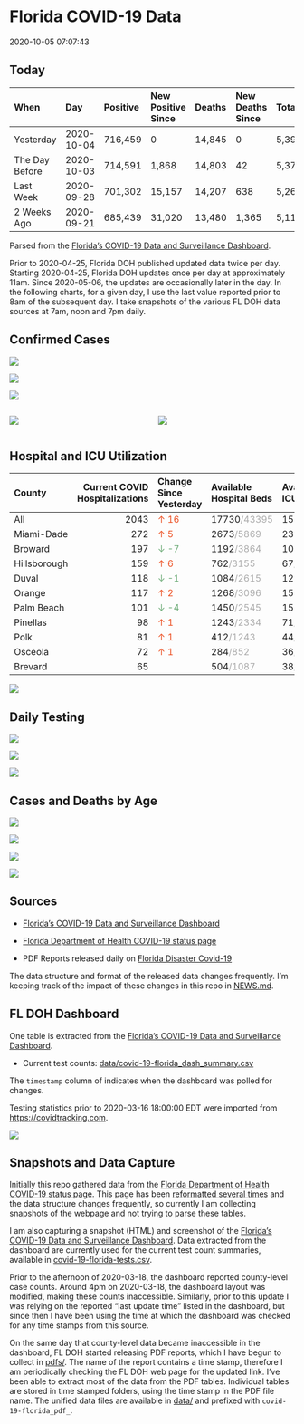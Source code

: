 Florida COVID-19 Data
================
2020-10-05 07:07:43

## Today

| When           | Day        | Positive | New Positive Since | Deaths | New Deaths Since | Total     |
| :------------- | :--------- | :------- | :----------------- | :----- | :--------------- | :-------- |
| Yesterday      | 2020-10-04 | 716,459  | 0                  | 14,845 | 0                | 5,396,874 |
| The Day Before | 2020-10-03 | 714,591  | 1,868              | 14,803 | 42               | 5,376,459 |
| Last Week      | 2020-09-28 | 701,302  | 15,157             | 14,207 | 638              | 5,261,672 |
| 2 Weeks Ago    | 2020-09-21 | 685,439  | 31,020             | 13,480 | 1,365            | 5,113,260 |

Parsed from the [Florida’s COVID-19 Data and Surveillance
Dashboard](https://fdoh.maps.arcgis.com/apps/opsdashboard/index.html#/8d0de33f260d444c852a615dc7837c86).

Prior to 2020-04-25, Florida DOH published updated data twice per day.
Starting 2020-04-25, Florida DOH updates once per day at approximately
11am. Since 2020-05-06, the updates are occasionally later in the day.
In the following charts, for a given day, I use the last value reported
prior to 8am of the subsequent day. I take snapshots of the various FL
DOH data sources at 7am, noon and 7pm daily.

## Confirmed Cases

![](plots/covid-19-florida-daily-test-changes.png)

![](plots/covid-19-florida-deaths-by-day.png)

![](plots/covid-19-florida-county-top-6.png)

<div class="columns">

<div class="column is-full-mobile">

![](plots/covid-19-florida-testing.png)

</div>

<div class="column is-full-mobile">

![](plots/covid-19-florida-total-positive.png)

</div>

</div>

## Hospital and ICU Utilization

| County       | Current COVID Hospitalizations | Change Since Yesterday                   | Available Hospital Beds                      | Available ICU Beds                         |
| :----------- | -----------------------------: | :--------------------------------------- | :------------------------------------------- | :----------------------------------------- |
| All          |                           2043 | <span style="color: #EC4E20">↑ 16</span> | 17730<span style="color: #aaa">/43395</span> | 1584<span style="color: #aaa">/4475</span> |
| Miami-Dade   |                            272 | <span style="color: #EC4E20">↑ 5</span>  | 2673<span style="color: #aaa">/5869</span>   | 232<span style="color: #aaa">/713</span>   |
| Broward      |                            197 | <span style="color: #6BAA75">↓ -7</span> | 1192<span style="color: #aaa">/3864</span>   | 108<span style="color: #aaa">/343</span>   |
| Hillsborough |                            159 | <span style="color: #EC4E20">↑ 6</span>  | 762<span style="color: #aaa">/3155</span>    | 67<span style="color: #aaa">/312</span>    |
| Duval        |                            118 | <span style="color: #6BAA75">↓ -1</span> | 1084<span style="color: #aaa">/2615</span>   | 123<span style="color: #aaa">/314</span>   |
| Orange       |                            117 | <span style="color: #EC4E20">↑ 2</span>  | 1268<span style="color: #aaa">/3096</span>   | 157<span style="color: #aaa">/247</span>   |
| Palm Beach   |                            101 | <span style="color: #6BAA75">↓ -4</span> | 1450<span style="color: #aaa">/2545</span>   | 155<span style="color: #aaa">/253</span>   |
| Pinellas     |                             98 | <span style="color: #EC4E20">↑ 1</span>  | 1243<span style="color: #aaa">/2334</span>   | 71<span style="color: #aaa">/230</span>    |
| Polk         |                             81 | <span style="color: #EC4E20">↑ 1</span>  | 412<span style="color: #aaa">/1243</span>    | 44<span style="color: #aaa">/134</span>    |
| Osceola      |                             72 | <span style="color: #EC4E20">↑ 1</span>  | 284<span style="color: #aaa">/852</span>     | 36<span style="color: #aaa">/87</span>     |
| Brevard      |                             65 |                                          | 504<span style="color: #aaa">/1087</span>    | 38<span style="color: #aaa">/128</span>    |

![](plots/covid-19-florida-icu-usage.png)

## Daily Testing

![](plots/covid-19-florida-tests-per-case.png)

<!-- ![](plots/covid-19-florida-change-new-cases.png) -->

![](plots/covid-19-florida-tests-percent-positive.png)

![](plots/covid-19-florida-test-and-case-growth.png)

## Cases and Deaths by Age

![](plots/covid-19-florida-weekly-events-by-age.png)

![](plots/covid-19-florida-age.png)

![](plots/covid-19-florida-age-deaths.png)

![](plots/covid-19-florida-age-sex.png)

## Sources

  - [Florida’s COVID-19 Data and Surveillance
    Dashboard](https://fdoh.maps.arcgis.com/apps/opsdashboard/index.html#/8d0de33f260d444c852a615dc7837c86)

  - [Florida Department of Health COVID-19 status
    page](http://www.floridahealth.gov/diseases-and-conditions/COVID-19/)

  - PDF Reports released daily on [Florida Disaster
    Covid-19](http://www.floridahealth.gov/diseases-and-conditions/COVID-19/)

The data structure and format of the released data changes frequently.
I’m keeping track of the impact of these changes in this repo in
[NEWS.md](NEWS.md).

## FL DOH Dashboard

One table is extracted from the [Florida’s COVID-19 Data and
Surveillance
Dashboard](https://fdoh.maps.arcgis.com/apps/opsdashboard/index.html#/8d0de33f260d444c852a615dc7837c86).

  - Current test counts:
    [data/covid-19-florida\_dash\_summary.csv](data/covid-19-florida_dash_summary.csv)

The `timestamp` column of indicates when the dashboard was polled for
changes.

Testing statistics prior to 2020-03-16 18:00:00 EDT were imported from
<https://covidtracking.com>.

![](screenshots/fodh_maps_arcgis_com__apps__opsdashboard.png)

## Snapshots and Data Capture

Initially this repo gathered data from the [Florida Department of Health
COVID-19 status
page](http://www.floridahealth.gov/diseases-and-conditions/COVID-19/).
This page has been [reformatted several
times](screenshots/floridahealth_gov__diseases-and-conditions__COVID-19.png)
and the data structure changes frequently, so currently I am collecting
snapshots of the webpage and not trying to parse these tables.

I am also capturing a snapshot (HTML) and screenshot of the [Florida’s
COVID-19 Data and Surveillance
Dashboard](https://fdoh.maps.arcgis.com/apps/opsdashboard/index.html#/8d0de33f260d444c852a615dc7837c86).
Data extracted from the dashboard are currently used for the current
test count summaries, available in
[covid-19-florida-tests.csv](covid-19-florida-tests.csv).

Prior to the afternoon of 2020-03-18, the dashboard reported
county-level case counts. Around 4pm on 2020-03-18, the dashboard layout
was modified, making these counts inaccessible. Similarly, prior to this
update I was relying on the reported “last update time” listed in the
dashboard, but since then I have been using the time at which the
dashboard was checked for any time stamps from this source.

On the same day that county-level data became inaccessible in the
dashboard, FL DOH started releasing PDF reports, which I have begun to
collect in [pdfs/](pdfs/). The name of the report contains a time stamp,
therefore I am periodically checking the FL DOH web page for the updated
link. I’ve been able to extract most of the data from the PDF tables.
Individual tables are stored in time stamped folders, using the time
stamp in the PDF file name. The unified data files are available in
[data/](data/) and prefixed with `covid-19-florida_pdf_`.
